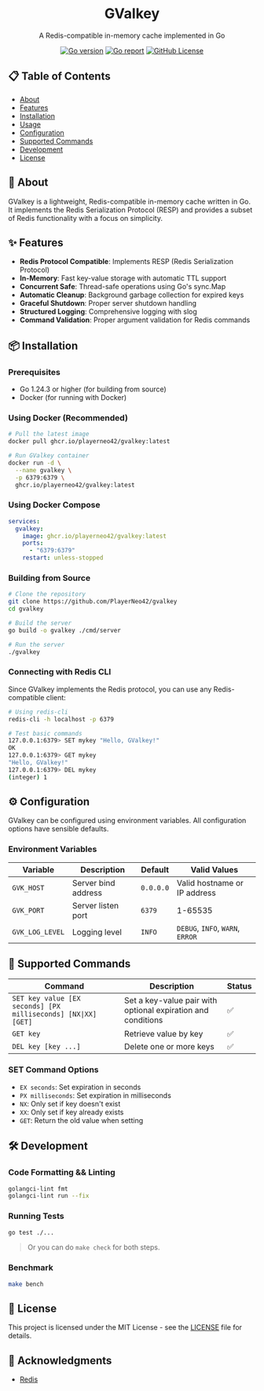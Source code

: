 <h1 align="center" style="border-bottom: none">
    GValkey
</h1>

<p align="center">
    A Redis-compatible in-memory cache implemented in Go
</p>

<p align="center">
    <a href="https://golang.org/"><img alt="Go version" src="https://img.shields.io/github/go-mod/go-version/PlayerNeo42/gvalkey"></a>
    <a href="https://goreportcard.com/report/github.com/PlayerNeo42/gvalkey"><img alt="Go report" src="https://goreportcard.com/badge/github.com/PlayerNeo42/gvalkey"></a>
    <a href="LICENSE"><img alt="GitHub License" src="https://img.shields.io/github/license/PlayerNeo42/gvalkey"></a>
</p>

## 📋 Table of Contents

- [About](#-about)
- [Features](#-features)
- [Installation](#-installation)
- [Usage](#-usage)
- [Configuration](#-configuration)
- [Supported Commands](#-supported-commands)
- [Development](#-development)
- [License](#-license)

## 🚀 About

GValkey is a lightweight, Redis-compatible in-memory cache written in Go. It implements the Redis Serialization Protocol (RESP) and provides a subset of Redis functionality with a focus on simplicity.

## ✨ Features

- **Redis Protocol Compatible**: Implements RESP (Redis Serialization Protocol)
- **In-Memory**: Fast key-value storage with automatic TTL support
- **Concurrent Safe**: Thread-safe operations using Go's sync.Map
- **Automatic Cleanup**: Background garbage collection for expired keys
- **Graceful Shutdown**: Proper server shutdown handling
- **Structured Logging**: Comprehensive logging with slog
- **Command Validation**: Proper argument validation for Redis commands

## 📦 Installation

### Prerequisites

- Go 1.24.3 or higher (for building from source)
- Docker (for running with Docker)

### Using Docker (Recommended)

```bash
# Pull the latest image
docker pull ghcr.io/playerneo42/gvalkey:latest

# Run GValkey container
docker run -d \
  --name gvalkey \
  -p 6379:6379 \
  ghcr.io/playerneo42/gvalkey:latest
```

### Using Docker Compose

```yaml
services:
  gvalkey:
    image: ghcr.io/playerneo42/gvalkey:latest
    ports:
      - "6379:6379"
    restart: unless-stopped
```

### Building from Source

```bash
# Clone the repository
git clone https://github.com/PlayerNeo42/gvalkey
cd gvalkey

# Build the server
go build -o gvalkey ./cmd/server

# Run the server
./gvalkey
```

### Connecting with Redis CLI

Since GValkey implements the Redis protocol, you can use any Redis-compatible client:

```bash
# Using redis-cli
redis-cli -h localhost -p 6379

# Test basic commands
127.0.0.1:6379> SET mykey "Hello, GValkey!"
OK
127.0.0.1:6379> GET mykey
"Hello, GValkey!"
127.0.0.1:6379> DEL mykey
(integer) 1
```

## ⚙️ Configuration

GValkey can be configured using environment variables. All configuration options have sensible defaults.

### Environment Variables

| Variable | Description | Default | Valid Values |
|----------|-------------|---------|--------------|
| `GVK_HOST` | Server bind address | `0.0.0.0` | Valid hostname or IP address |
| `GVK_PORT` | Server listen port | `6379` | 1-65535 |
| `GVK_LOG_LEVEL` | Logging level | `INFO` | `DEBUG`, `INFO`, `WARN`, `ERROR` |


## 📝 Supported Commands

| Command | Description | Status |
|---------|-------------|--------|
| `SET key value [EX seconds] [PX milliseconds] [NX\|XX] [GET]` | Set a key-value pair with optional expiration and conditions | ✅ |
| `GET key` | Retrieve value by key | ✅ |
| `DEL key [key ...]` | Delete one or more keys | ✅ |

### SET Command Options

- `EX seconds`: Set expiration in seconds
- `PX milliseconds`: Set expiration in milliseconds
- `NX`: Only set if key doesn't exist
- `XX`: Only set if key already exists
- `GET`: Return the old value when setting

## 🛠️ Development

### Code Formatting && Linting

```bash
golangci-lint fmt 
golangci-lint run --fix
```

### Running Tests

```bash
go test ./...
```

> Or you can do `make check` for both steps.

### Benchmark

```bash
make bench
```

## 📄 License

This project is licensed under the MIT License - see the [LICENSE](LICENSE) file for details.

## 🙏 Acknowledgments

- [Redis](https://redis.io/)

